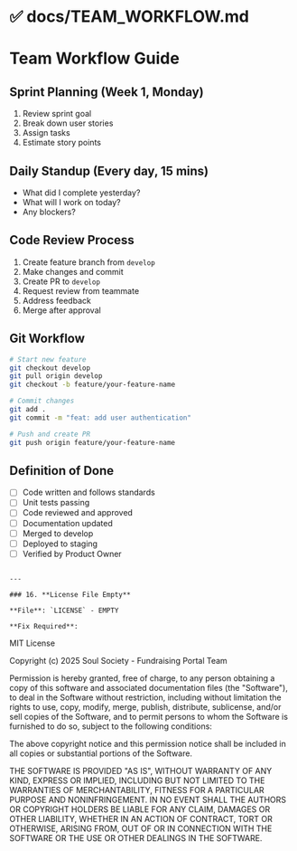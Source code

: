 # ✅ docs/TEAM_WORKFLOW.md
# Team Workflow Guide

## Sprint Planning (Week 1, Monday)
1. Review sprint goal
2. Break down user stories
3. Assign tasks
4. Estimate story points

## Daily Standup (Every day, 15 mins)
- What did I complete yesterday?
- What will I work on today?
- Any blockers?

## Code Review Process
1. Create feature branch from `develop`
2. Make changes and commit
3. Create PR to `develop`
4. Request review from teammate
5. Address feedback
6. Merge after approval

## Git Workflow
```bash
# Start new feature
git checkout develop
git pull origin develop
git checkout -b feature/your-feature-name

# Commit changes
git add .
git commit -m "feat: add user authentication"

# Push and create PR
git push origin feature/your-feature-name
```

## Definition of Done
- [ ] Code written and follows standards
- [ ] Unit tests passing
- [ ] Code reviewed and approved
- [ ] Documentation updated
- [ ] Merged to develop
- [ ] Deployed to staging
- [ ] Verified by Product Owner
```

---

### 16. **License File Empty**

**File**: `LICENSE` - EMPTY

**Fix Required**:
```
MIT License

Copyright (c) 2025 Soul Society - Fundraising Portal Team

Permission is hereby granted, free of charge, to any person obtaining a copy
of this software and associated documentation files (the "Software"), to deal
in the Software without restriction, including without limitation the rights
to use, copy, modify, merge, publish, distribute, sublicense, and/or sell
copies of the Software, and to permit persons to whom the Software is
furnished to do so, subject to the following conditions:

The above copyright notice and this permission notice shall be included in all
copies or substantial portions of the Software.

THE SOFTWARE IS PROVIDED "AS IS", WITHOUT WARRANTY OF ANY KIND, EXPRESS OR
IMPLIED, INCLUDING BUT NOT LIMITED TO THE WARRANTIES OF MERCHANTABILITY,
FITNESS FOR A PARTICULAR PURPOSE AND NONINFRINGEMENT. IN NO EVENT SHALL THE
AUTHORS OR COPYRIGHT HOLDERS BE LIABLE FOR ANY CLAIM, DAMAGES OR OTHER
LIABILITY, WHETHER IN AN ACTION OF CONTRACT, TORT OR OTHERWISE, ARISING FROM,
OUT OF OR IN CONNECTION WITH THE SOFTWARE OR THE USE OR OTHER DEALINGS IN THE
SOFTWARE.
